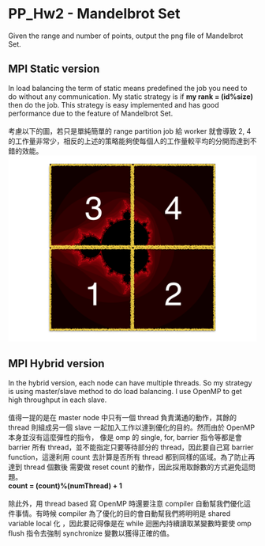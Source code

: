 # PP_Hw2 - Mandelbrot Set
Given the range and number of points, output the png file of Mandelbrot Set.

## MPI Static version
In load balancing the term of static means predefined the job you need to do without any communication. My static strategy is if <b> my rank = (id%size) </b> then do the job. This strategy is easy implemented and has good performance due to the feature of Mandelbrot Set. <br/> <br/>
考慮以下的圖，若只是單純簡單的 range partition job 給 worker 就會導致 2, 4 的工作量非常少，相反的上述的策略能夠使每個人的工作量較平均的分開而達到不錯的效能。
![Flow chart](img/figure.png) <br/>

## MPI Hybrid version
In the hybrid version, each node can have multiple threads. So my strategy is using master/slave method to do load balancing. I use OpenMP to get high throughput in each slave. <br/> <br/>
值得一提的是在 master node 中只有一個 thread 負責溝通的動作，其餘的 thread 則組成另一個 slave 一起加入工作以達到優化的目的。然而由於 OpenMP 本身並沒有這麼彈性的指令， 像是 omp 的 single, for, barrier 指令等都是會 barrier 所有 thread，並不能指定只要等待部分的 thread，因此要自己寫 barrier function，這邊利用 count 去計算是否所有 thread 都到同樣的區域。為了防止再達到 thread 個數後 需要做 reset count 的動作，因此採用取餘數的方式避免這問題。<br/>
<b> count = (count)%(numThread) + 1 </b> <br/> <br/>
除此外，用 thread based 寫 OpenMP 時還要注意 compiler 自動幫我們優化這件事情。有時候 compiler 為了優化的目的會自動幫我們將明明是 shared variable local 化 ，因此要記得像是在 while 迴圈內持續讀取某變數時要使  omp flush 指令去強制 synchronize 變數以獲得正確的值。
